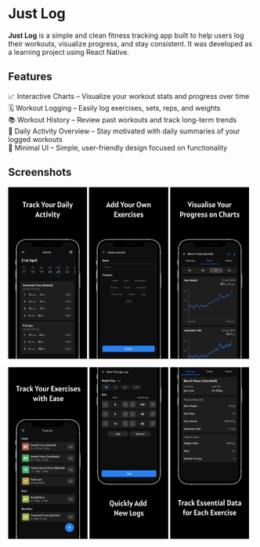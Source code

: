 # Just Log
**Just Log** is a simple and clean fitness tracking app built to help users log their workouts, visualize progress, and stay consistent. It was developed as a learning project using React Native.

## Features
📈 Interactive Charts – Visualize your workout stats and progress over time<br/>
🗓️ Workout Logging – Easily log exercises, sets, reps, and weights<br/>
📚 Workout History – Review past workouts and track long-term trends<br/>
🔄 Daily Activity Overview – Stay motivated with daily summaries of your logged workouts<br/>
🧼 Minimal UI – Simple, user-friendly design focused on functionality
 
## Screenshots

<p float="left">
  <img src="store/screenshots/new/activity.jpg" width="auto" height=350/>
  <img src="store/screenshots/new/add_exercise.jpg" width="auto" height=350/>
  <img src="store/screenshots/new/charts.jpg" width="auto" height=350/>
</p>
<p float="left">
  <img src="store/screenshots/new/track.jpg" width="auto" height=350/>
  <img src="store/screenshots/new/log_add.jpg" width="auto" height=350/>
  <img src="store/screenshots/new/overview.jpg" width="auto" height=350/>
</p>
